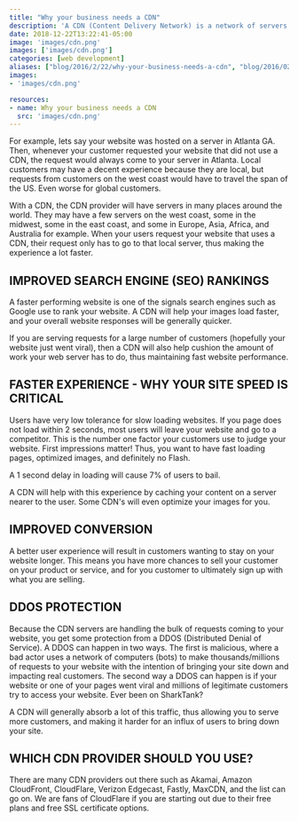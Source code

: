 ```yaml
---
title: "Why your business needs a CDN"
description: 'A CDN (Content Delivery Network) is a network of servers around the world that work together to provide a faster web experience for your users.'
date: 2018-12-22T13:22:41-05:00
image: 'images/cdn.png'
images: ['images/cdn.png']
categories: [web development]
aliases: ["blog/2016/2/22/why-your-business-needs-a-cdn", "blog/2016/02/22/why-your-business-needs-a-cdn"]
images:
- 'images/cdn.png'

resources:
- name: Why your business needs a CDN
  src: 'images/cdn.png'
---
```



For example, lets say your website was hosted on a server in Atlanta GA.  Then, whenever your customer requested your website that did not use a CDN, the request would always come to your server in Atlanta.  Local customers may have a decent experience because they are local, but requests from customers on the west coast would have to travel the span of the US.  Even worse for global customers.

With a CDN, the CDN provider will have servers in many places around the world.  They may have a few servers on the west coast, some in the midwest, some in the east coast, and some in Europe, Asia, Africa, and Australia for example.  When your users request your website that uses a CDN, their request only has to go to that local server, thus making the experience a lot faster.

IMPROVED SEARCH ENGINE (SEO) RANKINGS
-------------------------------------

A faster performing website is one of the signals search engines such as Google use to rank your website.  A CDN will help your images load faster, and your overall website responses will be generally quicker.

If you are serving requests for a large number of customers (hopefully your website just went viral), then a CDN will also help cushion the amount of work your web server has to do, thus maintaining fast website performance.

FASTER EXPERIENCE - WHY YOUR SITE SPEED IS CRITICAL
---------------------------------------------------

Users have very low tolerance for slow loading websites.  If you page does not load within 2 seconds, most users will leave your website and go to a competitor.  This is the number one factor your customers use to judge your website.  First impressions matter!  Thus, you want to have fast loading pages, optimized images, and definitely no Flash.

A 1 second delay in loading will cause 7% of users to bail.

A CDN will help with this experience by caching your content on a server nearer to the user.  Some CDN's will even optimize your images for you.

IMPROVED CONVERSION
-------------------

A better user experience will result in customers wanting to stay on your website longer.  This means you have more chances to sell your customer on your product or service, and for you customer to ultimately sign up with what you are selling.

DDOS PROTECTION
---------------

Because the CDN servers are handling the bulk of requests coming to your website, you get some protection from a DDOS (Distributed Denial of Service).  A DDOS can happen in two ways.  The first is malicious, where a bad actor uses a network of computers (bots) to make thousands/millions of requests to your website with the intention of bringing your site down and impacting real customers.  The second way a DDOS can happen is if your website or one of your pages went viral and millions of legitimate customers try to access your website.  Ever been on SharkTank?  

A CDN will generally absorb a lot of this traffic, thus allowing you to serve more customers, and making it harder for an influx of users to bring down your site.

WHICH CDN PROVIDER SHOULD YOU USE?
----------------------------------

There are many CDN providers out there such as Akamai, Amazon CloudFront, CloudFlare, Verizon Edgecast, Fastly, MaxCDN, and the list can go on.  We are fans of CloudFlare if you are starting out due to their free plans and free SSL certificate options.

